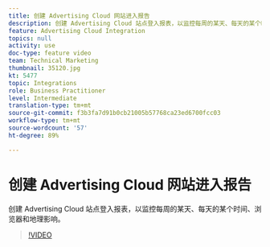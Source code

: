 ```yaml
---
title: 创建 Advertising Cloud 网站进入报告
description: 创建 Advertising Cloud 站点登入报表，以监控每周的某天、每天的某个时间、浏览器和地理影响。
feature: Advertising Cloud Integration
topics: null
activity: use
doc-type: feature video
team: Technical Marketing
thumbnail: 35120.jpg
kt: 5477
topic: Integrations
role: Business Practitioner
level: Intermediate
translation-type: tm+mt
source-git-commit: f3b3fa7d91b0cb21005b57768ca23ed6700fcc03
workflow-type: tm+mt
source-wordcount: '57'
ht-degree: 89%

---
```



# 创建 Advertising Cloud 网站进入报告

创建 Advertising Cloud 站点登入报表，以监控每周的某天、每天的某个时间、浏览器和地理影响。

>[!VIDEO](https://video.tv.adobe.com/v/35120/?quality=12&learn=on)
